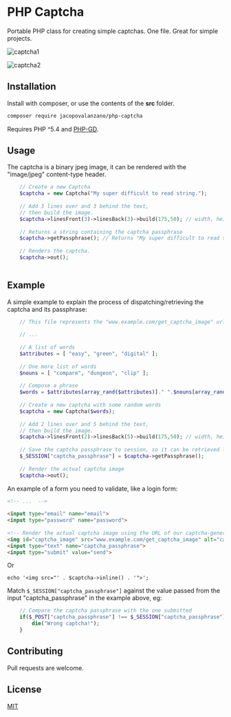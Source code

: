 
# PHP Captcha

Portable PHP class for creating simple captchas.
One file. Great for simple projects. 

![captcha1](https://i.imgur.com/CakXgDj.gif)

![captcha2](https://i.ibb.co/B6tZc0t/ezgif-4-5d353765b4.gif)

## Installation

Install with composer, or use the contents of the **src** folder.

```bash  
composer require jacopovalanzano/php-captcha  
```  
Requires PHP ^5.4 and [PHP-GD](https://www.php.net/manual/en/book.image.php).

## Usage
The captcha is a binary jpeg image, it can be rendered with the "image/jpeg" content-type header.
```php  
    // Create a new Captcha  
    $captcha = new Captcha("My super difficult to read string.");  
  
    // Add 3 lines over and 3 behind the text,  
    // then build the image.  
    $captcha->linesFront(3)->linesBack(3)->build(175,50); // width, height  
  
    // Returns a string containing the captcha passphrase  
    $captcha->getPassphrase(); // Returns "My super difficult to read string."  
  
    // Renders the captcha.  
    $captcha->out();  
  
```  

## Example
A simple example to explain the process of dispatching/retrieving the captcha and its passphrase:
```php  
    // This file represents the "www.example.com/get_captcha_image" url that generates our captcha  
   
    // ...      
  
    // A list of words  
    $attributes = [ "easy", "green", "digital" ];  
  
    // One more list of words  
    $nouns = [ "compare", "dungeon", "clip" ];  
  
    // Compose a phrase  
    $words = $attributes[array_rand($attributes)]." ".$nouns[array_rand($nouns)];  
  
    // Create a new captcha with some random words  
    $captcha = new Captcha($words);  
  
    // Add 2 lines over and 5 behind the text,  
    // then build the image.  
    $captcha->linesFront(2)->linesBack(5)->build(175,50); // width, height  
  
    // Save the captcha passphrase to session, so it can be retrieved later...   
    $_SESSION["captcha_passphrase"] = $captcha->getPassphrase();  
  
    // Render the actual captcha image  
    $captcha->out();  
```  

An example of a form you need to validate, like a login form:

```html  
<!-- ...  -->  
  
<input type="email" name="email">  
<input type="password" name="password">  
  
<!-- Render the actual captcha image using the URL of our captcha-generator (see example above): -->  
<img id="captcha_image" src="www.example.com/get_captcha_image" alt="captcha">  
<input type="text" name="captcha_passphrase">  
<input type="submit" value="send">  
```
Or 
```
echo '<img src="' . $captcha->inline() . '">';
```
Match ```$_SESSION["captcha_passphrase"]```
against the value passed from the input "captcha_passphrase" in the example above, eg:

```php  
    // Compare the captcha passphrase with the one submitted  
    if($_POST["captcha_passphrase"] !== $_SESSION["captcha_passphrase"]) {  
        die("Wrong captcha!");  
    }  
```  

## Contributing
Pull requests are welcome.

## License
[MIT](https://github.com/jacopovalanzano/php-captcha/blob/main/LICENSE)
